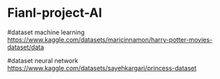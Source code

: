 # Fianl-project-AI

#dataset machine learning
https://www.kaggle.com/datasets/maricinnamon/harry-potter-movies-dataset/data


#dataset neural network
https://www.kaggle.com/datasets/sayehkargari/princess-dataset


